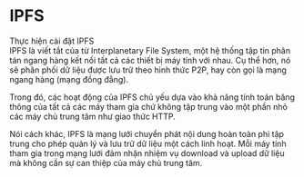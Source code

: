 # IPFS
Thực hiện cài đặt IPFS  
IPFS là viết tắt của từ Interplanetary File System, một hệ thống tập tin phân tán ngang hàng kết nối tất cả các thiết bị máy tính với nhau. Cụ thể hơn, nó sẽ phân phối dữ liệu được lưu trữ theo hình thức P2P, hay còn gọi là mạng ngang hàng (mạng đồng đẳng).

Trong đó, các hoạt động của IPFS chủ yếu dựa vào khả năng tính toán băng thông của tất cả các máy tham gia chứ không tập trung vào một phần nhỏ các máy chủ trung tâm như giao thức HTTP.

Nói cách khác, IPFS là mạng lưới chuyển phát nội dung hoàn toàn phi tập trung cho phép quản lý và lưu trữ dữ liệu một cách linh hoạt. Mỗi máy tính tham gia trong mạng lưới đảm nhận nhiệm vụ download và upload dữ liệu mà không cần sự can thiệp của máy chủ trung tâm.
